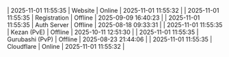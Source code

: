 | 2025-11-01 11:55:35 | Website | Online | 2025-11-01 11:55:32 |
| 2025-11-01 11:55:35 | Registration | Offline | 2025-09-09 16:40:23 |
| 2025-11-01 11:55:35 | Auth Server | Offline | 2025-08-18 09:33:31 |
| 2025-11-01 11:55:35 | Kezan (PvE) | Offline | 2025-10-11 12:51:30 |
| 2025-11-01 11:55:35 | Gurubashi (PvP) | Offline | 2025-08-23 21:44:06 |
| 2025-11-01 11:55:35 | Cloudflare | Online | 2025-11-01 11:55:32 |
